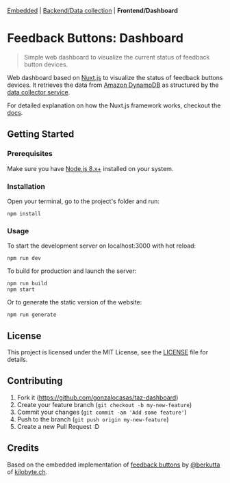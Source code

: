 [Embedded](https://github.com/berkutta/lora_happy_buttons_embedded/) | [Backend/Data collection](https://github.com/gonzalocasas/taz-data-collector/) | **Frontend/Dashboard** 

# Feedback Buttons: Dashboard

> Simple web dashboard to visualize the current status of feedback button devices.

Web dashboard based on [Nuxt.js](https://nuxtjs.org/) to visualize the status of feedback buttons devices. It retrieves the data from [Amazon DynamoDB](https://aws.amazon.com/dynamodb/) as structured by the [data collector service](https://github.com/gonzalocasas/taz-data-collector).

For detailed explanation on how the Nuxt.js framework works, checkout the [docs](https://github.com/nuxt/nuxt.js).

## Getting Started

### Prerequisites

Make sure you have [Node.js 8.x+](https://nodejs.org/en/) installed on your system.

### Installation

Open your terminal, go to the project's folder and run:

    npm install

### Usage

To start the development server on localhost:3000 with hot reload:

    npm run dev

To build for production and launch the server:

    npm run build
    npm start

Or to generate the static version of the website:

    npm run generate


## License

This project is licensed under the MIT License, see the [LICENSE](LICENSE) file for details.

## Contributing

1. Fork it (<https://github.com/gonzalocasas/taz-dashboard>)
2. Create your feature branch (`git checkout -b my-new-feature`)
3. Commit your changes (`git commit -am 'Add some feature'`)
4. Push to the branch (`git push origin my-new-feature`)
5. Create a new Pull Request :D

## Credits

Based on the embedded implementation of [feedback buttons](https://github.com/berkutta/lora_happy_buttons_embedded/) by  [@berkutta](https://github.com/berkutta/) of [kilobyte.ch](https://kilobyte.ch/).
